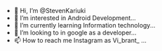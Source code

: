- 👋 Hi, I’m @StevenKariuki
- 👀 I’m interested in Android Development...
- 🌱 I’m currently learning Information technology...
- 💞️ I’m looking to in google as a developer...
- 📫 How to reach me Instagram as Vi_brant_ ...

<!---
StevenKariuki/StevenKariuki is a ✨ special ✨ repository because its `README.md` (this file) appears on your GitHub profile.
You can click the Preview link to take a look at your changes.
--->
